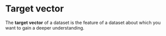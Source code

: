 # Target vector
The **target vector** of a dataset is the feature of a dataset about which you want to gain a deeper understanding.